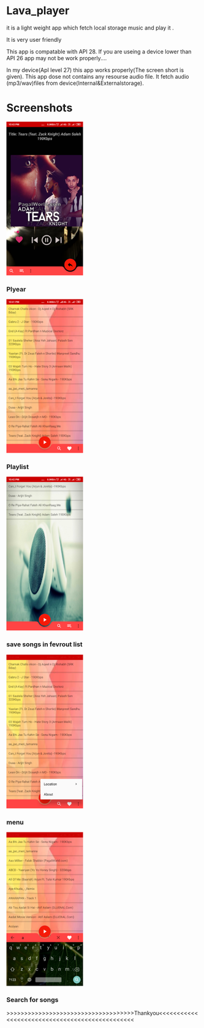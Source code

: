 # Lava_player
it is a light weight app which fetch local storage music and play it .
<p>It is very user friendly</p>
This app is compatable with API 28.
If you are useing a device lower than API 26 app may not be work properly....

In my device(ApI level 27) this app works properly(The screen short is given).
This app dose not contains any resourse audio file. It fetch audio (mp3/wav)files from device(Internal&Externalstorage). 



# Screenshots
 <div class="row">
 	<div class="col-md-3 col-sm-6">
 			<div class="thumbnail">
 			<img src="plyar.png" alt="phone image" width="200px" >
 			<div class="caption"><h3>Plyear</h3>		</div>
 			</div>
 		</div>
 	<div class="col-md-3 col-sm-6">
 			<div class="thumbnail">
 			<img src="play_list.png" alt="playlist" width="200px" >
 			<div class="caption"><h3>Playlist</h3>		</div>
 			</div>
 		</div>
 	<div class="col-md-3 col-sm-6">
 			<div class="thumbnail">
 			<img src="fev_list.png" alt="phone image" width="200px" >
 			<div class="caption"><h3>save songs in fevrout list</h3>		</div>
 			</div>
 		</div>
  	<div class="col-md-3 col-sm-6">
 			<div class="thumbnail">
 			<img src="Onmenu click.png" alt="phone image" width="200px" >
 			<div class="caption"><h3>menu</h3>		</div>
 			</div>
 		</div>
 	<div class="col-md-3 col-sm-6">
 			<div class="thumbnail">
 			<img src="search.png" alt="phone image" width="200px" >
 			<div class="caption"><h3>Search for songs</h3>		</div>
 			</div>
 		</div>
 

</div>

<p>>>>>>>>>>>>>>>>>>>>>>>>>>>>>>>>>>>>>Thankyou<<<<<<<<<<<<<<<<<<<<<<<<<<<<<<<<<<<<<<<<<<<<<<<</p>
